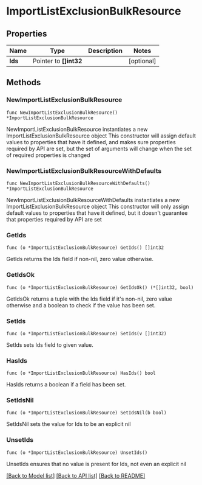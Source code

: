 # ImportListExclusionBulkResource

## Properties

Name | Type | Description | Notes
------------ | ------------- | ------------- | -------------
**Ids** | Pointer to **[]int32** |  | [optional] 

## Methods

### NewImportListExclusionBulkResource

`func NewImportListExclusionBulkResource() *ImportListExclusionBulkResource`

NewImportListExclusionBulkResource instantiates a new ImportListExclusionBulkResource object
This constructor will assign default values to properties that have it defined,
and makes sure properties required by API are set, but the set of arguments
will change when the set of required properties is changed

### NewImportListExclusionBulkResourceWithDefaults

`func NewImportListExclusionBulkResourceWithDefaults() *ImportListExclusionBulkResource`

NewImportListExclusionBulkResourceWithDefaults instantiates a new ImportListExclusionBulkResource object
This constructor will only assign default values to properties that have it defined,
but it doesn't guarantee that properties required by API are set

### GetIds

`func (o *ImportListExclusionBulkResource) GetIds() []int32`

GetIds returns the Ids field if non-nil, zero value otherwise.

### GetIdsOk

`func (o *ImportListExclusionBulkResource) GetIdsOk() (*[]int32, bool)`

GetIdsOk returns a tuple with the Ids field if it's non-nil, zero value otherwise
and a boolean to check if the value has been set.

### SetIds

`func (o *ImportListExclusionBulkResource) SetIds(v []int32)`

SetIds sets Ids field to given value.

### HasIds

`func (o *ImportListExclusionBulkResource) HasIds() bool`

HasIds returns a boolean if a field has been set.

### SetIdsNil

`func (o *ImportListExclusionBulkResource) SetIdsNil(b bool)`

 SetIdsNil sets the value for Ids to be an explicit nil

### UnsetIds
`func (o *ImportListExclusionBulkResource) UnsetIds()`

UnsetIds ensures that no value is present for Ids, not even an explicit nil

[[Back to Model list]](../README.md#documentation-for-models) [[Back to API list]](../README.md#documentation-for-api-endpoints) [[Back to README]](../README.md)


